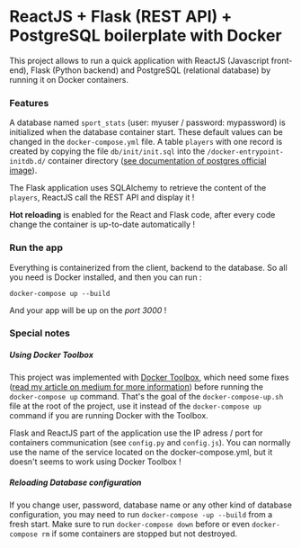 # ReactJS + Flask (REST API) + PostgreSQL boilerplate with Docker

This project allows to run a quick application with ReactJS (Javascript front-end), Flask (Python backend) and PostgreSQL (relational database) by running it on Docker containers.

### Features

A database named `sport_stats` (user: myuser / password: mypassword) is initialized when the database container start. These default values can be changed in the `docker-compose.yml` file.
A table `players` with one record is created by copying the file `db/init/init.sql` into the `/docker-entrypoint-initdb.d/` container directory ([see documentation of postgres official image](https://hub.docker.com/_/postgres/)).

The Flask application uses SQLAlchemy to retrieve the content of the `players`, ReactJS call the REST API and display it !

**Hot reloading** is enabled for the React and Flask code, after every code change the container is up-to-date automatically !

### Run the app

Everything is containerized from the client, backend to the database. So all you need is Docker installed, and then you can run :

```
docker-compose up --build
```

And your app will be up on the *port 3000* !

### Special notes

##### Using Docker Toolbox

This project was implemented with [Docker Toolbox](https://docs.docker.com/toolbox/toolbox_install_windows/), which need some fixes ([read my article on medium for more information](https://medium.com/@thimblot/using-docker-on-windows-without-hyper-v-troubleshooting-tips-2949587f796a)) before running the `docker-compose up` command.
That's the goal of the `docker-compose-up.sh` file at the root of the project, use it instead of the `docker-compose up` command if you are running Docker with the Toolbox.

Flask and ReactJS part of the application use the IP adress / port for containers communication (see `config.py` and `config.js`). You can normally use the name of the service located on the docker-compose.yml, but it doesn't seems to work using Docker Toolbox !

##### Reloading Database configuration

If you change user, password, database name or any other kind of database configuration, you may need to run `docker-compose -up --build` from a fresh start. Make sure to run `docker-compose down` before or even `docker-compose rm` if some containers are stopped but not destroyed.
